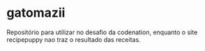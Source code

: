 # gatomazii
Repositório para utilizar no desafio da codenation, enquanto o site recipepuppy nao traz o resultado das receitas.

